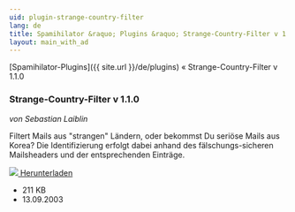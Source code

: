 ```yaml
---
uid: plugin-strange-country-filter
lang: de
title: Spamihilator &raquo; Plugins &raquo; Strange-Country-Filter v 1.1.0
layout: main_with_ad
---
```


[Spamihilator-Plugins]({{ site.url }}/de/plugins) &laquo; Strange-Country-Filter v 1.1.0

### Strange-Country-Filter v 1.1.0

_von Sebastian Laiblin_

Filtert Mails aus "strangen" Ländern, oder bekommst Du seriöse Mails aus Korea? Die Identifizierung erfolgt dabei anhand des fälschungs-sicheren Mailsheaders und der entsprechenden Einträge.

<div class="downloadsection">
<a href="http://www.laiblin.de/download/download.php?id=strangecountryfilter" class="radius button left" id="download-button"><img src="{{site.url}}/images/download-arrow.png"> Herunterladen</a>
<ul id="download-notes">
<li>211 KB</li>
<li>13.09.2003</li>
</ul>
</div>

